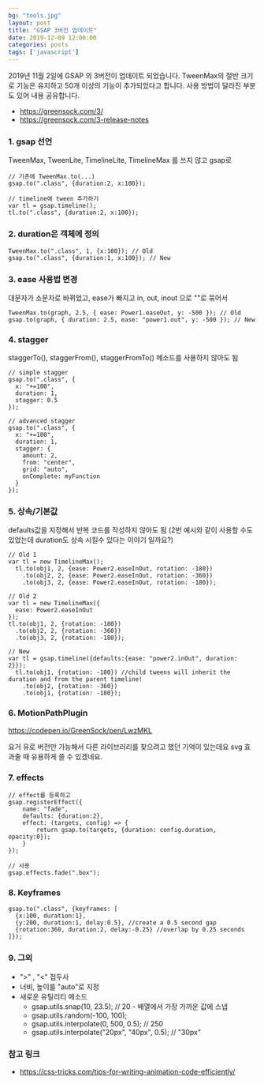 ```yaml
---
bg: "tools.jpg"
layout: post
title: "GSAP 3버전 업데이트"
date: 2019-12-09 12:00:00
categories: posts
tags: ['javascript']
---
```


2019년 11월 2일에 GSAP 의 3버전이 업데이트 되었습니다.
TweenMax의 절반 크기로 기능은 유지하고 50개 이상의 기능이 추가되었다고 합니다.
사용 방법이 달라진 부분도 있어 내용 공유합니다.

- https://greensock.com/3/
- https://greensock.com/3-release-notes

### 1. gsap 선언
TweenMax, TweenLite, TimelineLite, TimelineMax 를 쓰지 않고 gsap로

```
// 기존에 TweenMax.to(...)
gsap.to(".class", {duration:2, x:100});

// timeline에 tween 추가하기
var tl = gsap.timeline();
tl.to(".class", {duration:2, x:100});
```

### 2. duration은 객체에 정의
```
TweenMax.to(".class", 1, {x:100}); // Old
gsap.to(".class", {duration:1, x:100}); // New
```

### 3. ease 사용법 변경
대문자가 소문자로 바뀌었고, ease가 빠지고 in, out, inout 으로 ""로 묶어서

```
TweenMax.to(graph, 2.5, { ease: Power1.easeOut, y: -500 }); // Old
gsap.to(graph, { duration: 2.5, ease: "power1.out", y: -500 }); // New
```

### 4. stagger
staggerTo(), staggerFrom(), staggerFromTo() 메소드를 사용하지 않아도 됨

```
// simple stagger
gsap.to(".class", {
  x: "+=100",
  duration: 1,
  stagger: 0.5
});

// advanced stagger
gsap.to(".class", {
  x: "+=100",
  duration: 1,
  stagger: {
    amount: 2,
    from: "center",
    grid: "auto",
    onComplete: myFunction
  }
});
```

### 5. 상속/기본값
defaults값을 지정해서 반복 코드를 작성하지 않아도 됨
(2번 예시와 같이 사용할 수도 있었는데 duration도 상속 시킬수 있다는 이야기 일까요?)

```
// Old 1
var tl = new TimelineMax();
  tl.to(obj1, 2, {ease: Power2.easeInOut, rotation: -180})
    .to(obj2, 2, {ease: Power2.easeInOut, rotation: -360})
    .to(obj3, 2, {ease: Power2.easeInOut, rotation: -180});

// Old 2
var tl = new TimelineMax({
  ease: Power2.easeInOut
});
tl.to(obj1, 2, {rotation: -180})
  .to(obj2, 2, {rotation: -360})
  .to(obj3, 2, {rotation: -180});

// New
var tl = gsap.timeline({defaults:{ease: "power2.inOut", duration: 2}});
  tl.to(obj1, {rotation: -180}) //child tweens will inherit the duration and from the parent timeline!
    .to(obj2, {rotation: -360})
    .to(obj1, {rotation: -180});
```

### 6. MotionPathPlugin
https://codepen.io/GreenSock/pen/LwzMKL

요거 유로 버전만 가능해서 다른 라이브러리를 찾으려고 했던 기억이 있는데요
svg 효과줄 때 유용하게 쓸 수 있겠네요.

### 7. effects
```
// effect를 등록하고
gsap.registerEffect({
    name: "fade",
    defaults: {duration:2},
    effect: (targets, config) => {
        return gsap.to(targets, {duration: config.duration, opacity:0});
    }
});

// 사용
gsap.effects.fade(".box");
```

### 8. Keyframes
```
gsap.to(".class", {keyframes: [
  {x:100, duration:1},
  {y:200, duration:1, delay:0.5}, //create a 0.5 second gap
  {rotation:360, duration:2, delay:-0.25} //overlap by 0.25 seconds
]});
```

### 9. 그외
- ">" , "<" 접두사
- 너비, 높이를 "auto"로 지정
- 새로운 유틸리티 메소드
  - gsap.utils.snap(10, 23.5); // 20 - 배열에서 가장 가까운 값에 스냅
  - gsap.utils.random(-100, 100);
  - gsap.utils.interpolate(0, 500, 0.5); // 250
  - gsap.utils.interpolate("20px", "40px", 0.5); // "30px"

### 참고 링크
- https://css-tricks.com/tips-for-writing-animation-code-efficiently/
